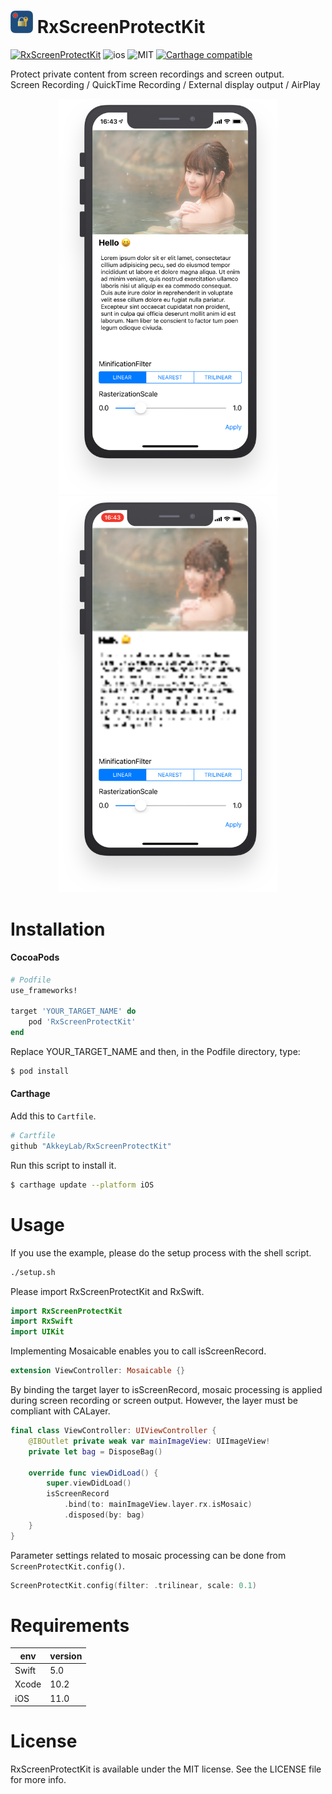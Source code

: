 <img src="https://github.com/AkkeyLab/RxScreenProtectKit/blob/master/Resources/logo.png?raw=true" alt="Miss Electric Eel 2016" width="36" height="36"> RxScreenProtectKit
======================================
[![RxScreenProtectKit](https://cocoapod-badges.herokuapp.com/v/RxScreenProtectKit/badge.png)](https://cocoapods.org/pods/RxScreenProtectKit)
![ios](https://cocoapod-badges.herokuapp.com/p/RxScreenProtectKit/badge.png)
![MIT](https://cocoapod-badges.herokuapp.com/l/RxScreenProtectKit/badge.png)
[![Carthage compatible](https://img.shields.io/badge/Carthage-compatible-4BC51D.svg?style=flat)](https://github.com/Carthage/Carthage)

Protect private content from screen recordings and screen output.  
Screen Recording / QuickTime Recording / External display output / AirPlay

<div align="center">
<img src="https://github.com/AkkeyLab/RxScreenProtectKit/blob/master/Resources/mock-normal.png?raw=true" width="350"/> <img src="https://github.com/AkkeyLab/RxScreenProtectKit/blob/master/Resources/mock-mosaic.png?raw=true" width="350"/>
</div>

# Installation
#### CocoaPods
```ruby
# Podfile
use_frameworks!

target 'YOUR_TARGET_NAME' do
    pod 'RxScreenProtectKit'
end
```
Replace YOUR_TARGET_NAME and then, in the Podfile directory, type:
```sh
$ pod install
```

#### Carthage
Add this to `Cartfile`.
```ruby
# Cartfile
github "AkkeyLab/RxScreenProtectKit"
```
Run this script to install it.
```sh
$ carthage update --platform iOS
```

# Usage
If you use the example, please do the setup process with the shell script.
```sh
./setup.sh
```
Please import RxScreenProtectKit and RxSwift.
```swift
import RxScreenProtectKit
import RxSwift
import UIKit
```
Implementing Mosaicable enables you to call isScreenRecord.
```swift
extension ViewController: Mosaicable {}
```
By binding the target layer to isScreenRecord, mosaic processing is applied during screen recording or screen output. However, the layer must be compliant with CALayer.
```swift
final class ViewController: UIViewController {
    @IBOutlet private weak var mainImageView: UIImageView!
    private let bag = DisposeBag()

    override func viewDidLoad() {
        super.viewDidLoad()
        isScreenRecord
            .bind(to: mainImageView.layer.rx.isMosaic)
            .disposed(by: bag)
    }
}
```
Parameter settings related to mosaic processing can be done from `ScreenProtectKit.config()`.
```swift
ScreenProtectKit.config(filter: .trilinear, scale: 0.1)
```

# Requirements
|env  |version |
|---    |---   |
|Swift  |5.0   |
|Xcode  |10.2  |
|iOS    |11.0  |

# License
RxScreenProtectKit is available under the MIT license. See the LICENSE file for more info.
